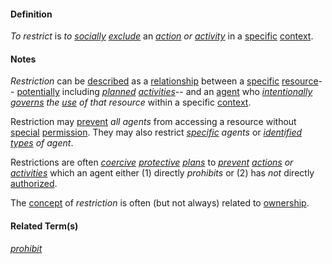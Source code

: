 #### Definition

*To restrict* is *to [socially](https://github.com/gcassel/Modular-Organization-Terminology/blob/master/terms/social.md) [exclude](https://github.com/gcassel/Modular-Organization-Terminology/blob/master/terms/exclude.md)* an *[action](https://github.com/gcassel/Modular-Organization-Terminology/blob/master/terms/action.md) or [activity](https://github.com/gcassel/Modular-Organization-Terminology/blob/master/terms/activity.md)* in a [specific](https://github.com/gcassel/Modular-Organization-Terminology/blob/master/terms/specific.md) [context](https://github.com/gcassel/Modular-Organization-Terminology/blob/master/terms/context.md).

#### Notes  

*Restriction* can be [described](https://github.com/gcassel/Modular-Organization-Terminology/blob/master/terms/describe.md) as a [relationship](https://github.com/gcassel/Modular-Organization-Terminology/blob/master/terms/relate.md) between a [specific](https://github.com/gcassel/Modular-Organization-Terminology/blob/master/terms/specific.md) [resource](https://github.com/gcassel/Modular-Organization-Terminology/blob/master/terms/resource.md)-- [potentially](https://github.com/gcassel/Modular-Organization-Terminology/blob/master/terms/potential.md) including *[planned](https://github.com/gcassel/Modular-Organization-Terminology/blob/master/terms/plan.md) [activities](https://github.com/gcassel/Modular-Organization-Terminology/blob/master/terms/activity.md)*-- and an [agent](https://github.com/gcassel/Modular-Organization-Terminology/blob/master/terms/agent.md) who *[intentionally](https://github.com/gcassel/Modular-Organization-Terminology/blob/master/terms/intend.md) [governs](https://github.com/gcassel/Modular-Organization-Terminology/blob/master/terms/governance.md) the [use](https://github.com/gcassel/Modular-Organization-Terminology/blob/master/terms/use.md) of that resource* within a specific [context](https://github.com/gcassel/Modular-Organization-Terminology/blob/master/terms/context.md).

Restriction may [prevent](https://github.com/gcassel/Modular-Organization-Terminology/blob/master/terms/prevent.md) *all agents* from accessing a resource without [special](https://github.com/gcassel/Modular-Organization-Terminology/blob/master/terms/specialize.md) [permission](https://github.com/gcassel/Modular-Organization-Terminology/blob/master/terms/permit.md).  They may also restrict *[specific](https://github.com/gcassel/Modular-Organization-Terminology/blob/master/terms/specific.md) agents* or *[identified](https://github.com/gcassel/Modular-Organization-Terminology/blob/master/terms/identify.md) [types](https://github.com/gcassel/Modular-Organization-Terminology/blob/master/terms/type.md) of agent*.

Restrictions are often *[coercive](https://github.com/gcassel/Modular-Organization-Terminology/blob/master/terms/coercion.md) [protective](https://github.com/gcassel/Modular-Organization-Terminology/blob/master/terms/protect.md) [plans](https://github.com/gcassel/Modular-Organization-Terminology/blob/master/terms/plan.md)* to *[prevent](https://github.com/gcassel/Modular-Organization-Terminology/blob/master/terms/prevent.md) [actions](https://github.com/gcassel/Modular-Organization-Terminology/blob/master/terms/action.md) or [activities](https://github.com/gcassel/Modular-Organization-Terminology/blob/master/terms/activity.md)* which an agent either (1) directly *prohibits* or (2) has *not* directly [authorized](https://github.com/gcassel/Modular-Organization-Terminology/blob/master/terms/authority.md). 

The [concept](https://github.com/gcassel/Modular-Organization-Terminology/blob/master/terms/concept.md) of *restriction* is often (but not always) related to [ownership](https://github.com/gcassel/Modular-Organization-Terminology/blob/master/terms/own.md).

#### Related Term(s)

*[prohibit](https://github.com/gcassel/Modular-Organization-Terminology/blob/master/terms/prohibit.md)*
